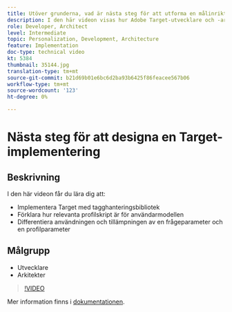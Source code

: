 ```yaml
---
title: Utöver grunderna, vad är nästa steg för att utforma en målinriktad implementering?
description: I den här videon visas hur Adobe Target-utvecklare och -arkitekter implementerar Target med tagghanteringsbibliotek, hur relevanta profilskript är för användarmodellen samt hur användningen och tillämpningen av en request-parameter och en profile-parameter skiljer sig åt.
role: Developer, Architect
level: Intermediate
topic: Personalization, Development, Architecture
feature: Implementation
doc-type: technical video
kt: 5384
thumbnail: 35144.jpg
translation-type: tm+mt
source-git-commit: b21d69b01e6bc6d2ba93b6425f86feacee567b06
workflow-type: tm+mt
source-wordcount: '123'
ht-degree: 0%

---
```



# Nästa steg för att designa en Target-implementering

## Beskrivning

I den här videon får du lära dig att:

* Implementera Target med tagghanteringsbibliotek
* Förklara hur relevanta profilskript är för användarmodellen
* Differentiera användningen och tillämpningen av en frågeparameter och en profilparameter

## Målgrupp

* Utvecklare
* Arkitekter

>[!VIDEO](https://video.tv.adobe.com/v/35144/?quality=12)

Mer information finns i [dokumentationen](https://docs.adobe.com/content/help/en/target/using/implement-target/implementing-target.html).
